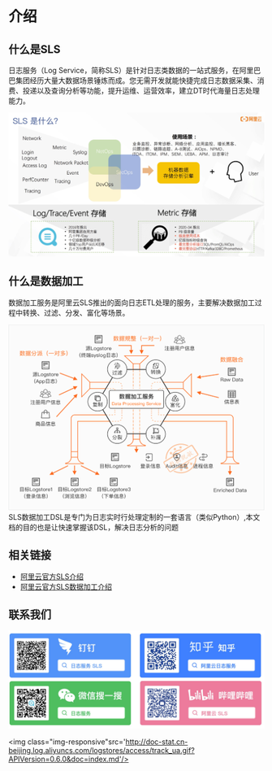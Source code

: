 # 介绍

## 什么是SLS

日志服务（Log Service，简称SLS）是针对日志类数据的一站式服务，在阿里巴巴集团经历大量大数据场景锤炼而成。您无需开发就能快捷完成日志数据采集、消费、投递以及查询分析等功能，提升运维、运营效率，建立DT时代海量日志处理能力。

![](img/sls.png)

## 什么是数据加工

数据加工服务是阿里云SLS推出的面向日志ETL处理的服务，主要解决数据加工过程中转换、过滤、分发、富化等场景。

![](img/sls-dsl.png)
SLS数据加工DSL是专门为日志实时行处理定制的一套语言（类似Python）,本文档的目的也是让快速掌握该DSL，解决日志分析的问题

## 相关链接

* [阿里云官方SLS介绍](https://help.aliyun.com/document_detail/48869.html)
* [阿里云官方SLS数据加工介绍](https://help.aliyun.com/document_detail/125384.html)

## 联系我们

![](img/sls-contact.jpg)


<img class="img-responsive"src='http://doc-stat.cn-beijing.log.aliyuncs.com/logstores/access/track_ua.gif?APIVersion=0.6.0&doc=index.md'/>
